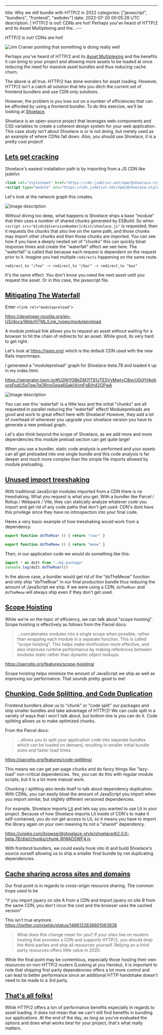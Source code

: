---
title: Why we still bundle with HTTP/2 in 2022
categories: ["javascript", "bundlers", "frontend", "webdev"]
date: 2022-07-20 00:05:28 UTC
description: |
  HTTP/2 is out! CDNs are hot!    Perhaps you've heard of HTTP/2 and its Asset Multiplexing and the...---

HTTP/2 is out! CDNs are hot!

![Jim Cramer pointing that something is doing really well](https://dev-to-uploads.s3.amazonaws.com/uploads/articles/jxvki99y51s4kbhpgsus.jpg)

Perhaps you've heard of HTTP/2 and its [Asset Multiplexing](https://web.dev/performance-http2/#request-and-response-multiplexing) and the benefits it can bring to your project and allowing more assets to be loaded at once reducing the need for massive asset bundles and thus reducing cache churn.

The above is all true. HTTP/2 has done wonders for asset loading. However, HTTP/2 isn't a catch all solution that lets you ditch the current set of frontend bundlers and use CDN only solutions.

However, the problem is you lose out on a number of efficiencies that can be afforded by using a frontend bundler. To do this exercise, we'll be looking at [Shoelace](https://shoelace.style/).

Shoelace is an open-source project that leverages web-components and CSS variables to create a coherent design system for your web application. This case study isn't about Shoelace is or is not doing, but merely used as an example of where CDNs fall down. Also, you should use Shoelace, it is a pretty cool project!

<h2 id="getting-started">
  <a href="#getting-started">
    Lets get cracking  
  </a>
</h2>

Shoelace's easiest installation path is by importing from a JS CDN like jsdelivr.

```html
<link rel="stylesheet" href="https://cdn.jsdelivr.net/npm/@shoelace-style/shoelace@2.0.0-beta.78/dist/themes/light.css" />
<script type="module" src="https://cdn.jsdelivr.net/npm/@shoelace-style/shoelace@2.0.0-beta.78/dist/shoelace.js"></script>
```

Let's look at the network graph this creates.


![Image description](https://dev-to-uploads.s3.amazonaws.com/uploads/articles/fznflwygwcqb50gs9vst.png)

Without diving too deep, what happens is Shoelace ships a base "module" that then uses a number of shared chunks generated by ESBuild. So when `<script src="${cdn}@{versionNumber}/dist/shoelace.js"` is requested, then it requests the chunks that also live on the same path, and those chunks may import other chunks and then those chunks are imported. You can see how if you have a deeply nested set of "chunks" this can quickly bloat response times and create the "waterfall" effect we see here. The "waterfall" is called that because each request is dependent on the request prior to it. Imagine you had multiple `redirects` happening on the same route. 

`redirect_to "/foo" -> redirect_to "/bar" -> redirect_to "baz"`

It's the same effect. You don't know you need the next asset until you request the asset. Or in this case, the javascript file.

<h2 id="the-waterfall">
  <a href="#the-waterfall">
    Mitigating The Waterfall
  </a>
</h2>

Enter `<link rel="modulepreload">`

https://developer.mozilla.org/en-US/docs/Web/HTML/Link_types/modulepreload

A module preload link allows you to request an asset without waiting for a browser to hit the chain of redirects for an asset. While good, its very hard to get right.

Let's look at https://jspm.org/ which is the default CDN used with the new Rails importmaps.

I generated a "modulepreload" graph for Shoelace-beta.78 and loaded it up in my index.html.

https://generator.jspm.io/#U2NjYGBkDM7IT81JTE5VyMwtyC8qyU0sYHAohorpFpdU5qTqw7gORnoGega6SakliXrmFgB/h42GPwA

![Image description](https://dev-to-uploads.s3.amazonaws.com/uploads/articles/k6nvzf9wo66d1tdy06l9.png)

You can see this 'waterfall' is a little less and the initial "chunks" are all requested in parallel reducing the "waterfall" effect! Modulepreloads are good and work to great effect here with Shoelace! However, they add a lot of overhead of whenever you upgrade your shoelace version you have to generate a new preload graph.

Let's also think beyond the scope of Shoelace, as we add more and more dependencies this module preload section can get quite large!

When you use a bundler, static code analysis is performed and your assets can all get preloaded into one single bundle and this code analysis is far deeper and much more complex than the simple file imports allowed by module preloading.

<h2 id="treeshaking">
  <a href="#treeshaking">
    Unused import treeshaking
  </a>
</h2>

With traditional JavaScript modules imported from a CDN there is no treeshaking. What you request is what you get. With a bundler like Parcel / Rollup / Webpack / Vite, they can statically analyze whatever code you import and get rid of any code paths that don't get used. CDN's dont have this privilege since they have no introspection into your final code.

Heres a very basic example of how treeshaking would work from a dependency.

```js
export function doTheRoar () { return "roar" }

export function doTheMeow () { return "meow" }
```

Then, in our application code we would do something like this:

```js
import * as doIt from "./my-package"
console.log(doIt.doTheRoar())
```

In the above case, a bundler would get rid of the "doTheMeow" function and only ship "doTheRoar" in our final production bundle thus reducing the amount of JavaScript we ship. If we were using a CDN, `doTheRoar` and `doTheMeow` will always ship even if they don't get used.

<h2 id="scope-hoisting">
  <a href="#scope-hoisting">
    Scope Hoisting
  </a>
</h2>

While we're on the topic of efficiency, we can talk about "scope hoisting". Scope hoisting is effectively as follows from the Parcel docs:

> ...concatenates modules into a single scope when possible, rather than wrapping each module in a separate function. This is called “scope hoisting”. This helps make minification more effective, and also improves runtime performance by making references between modules static rather than dynamic object lookups.

https://parceljs.org/features/scope-hoisting/

Scope hoisting helps minimize the amount of JavaScript we ship as well as improving our performance. That sounds pretty good to me!

<h2 id="chunking">
  <a href="#chunking">
    Chunking, Code Splitting, and Code Duplication
  </a>
</h2>

Frontend bundlers allow us to "chunk" or "code split" our packages and ship smaller bundles and take advantage of HTTP/2!  We can code split in a variety of ways that I won't talk about, but bottom line is you can do it. Code splitting allows us to make optimized chunks.

From the Parcel docs:

> ...allows you to split your application code into separate bundles which can be loaded on demand, resulting in smaller initial bundle sizes and faster load times

https://parceljs.org/features/code-splitting/

This means we can get per-page chunks and do fancy things like "lazy-load" non-critical dependencies. Yes, you can do this with regular module scripts, but it is a lot more manual work.

Chunking / splitting also lends itself to talk about dependency duplication. With CDNs, you can easily bloat the amount of JavaScript you import when you import similar, but slightly different versioned dependencies.

For example, Shoelace imports [Lit](https://lit.dev/) and lets say you wanted to use Lit in your project. Because of how Shoelace imports Lit inside of CDN's to make it self-contained, you do not get access to Lit, so it means you have to import the library again on your own meaning its not a "shared" dependency.

https://unpkg.com/browse/@shoelace-style/shoelace@2.0.0-beta.78/dist/chunks/chunk.WWAD5WF4.js

With frontend bundlers, we could easily hook into lit and build Shoelace's source ourself allowing us to ship a smaller final bundle by not duplicating dependencies.

<h2 id="cache-sharing">
  <a href="#cache-sharing">
    Cache sharing across sites and domains
  </a>
</h2>

Our final point is in regards to cross-origin resource sharing. The common trope used to be 

"if you import jquery on site A from a CDN and import jquery on site B from the same CDN, you don't incur the cost and the browser uses the cached version"

This isn't true anymore. 
https://twitter.com/seldo/status/1486122838801063938

> What does this change mean for you? If your sites live on modern hosting that provides a CDN and supports HTTP/2, you should drop the third-parties and ship all resources yourself. Relying on a third party resources offers little value in 2020.

While the final point may be contentious, especially those hosting their own resources on non-HTTP/2 routers (Looking at you Heroku), it is important to note that shipping first party dependencies offers a lot more control and can lead to better performance since an additional HTTP handshake doesn't need to be made to a 3rd party.

<h2 id="conclusion">
  <a href="#conclusion">
     That's all folks!
  </a>
</h2>

While HTTP/2 offers a ton of performance benefits especially in regards to asset loading. It does not mean that we can't still find benefits in bundling our applications. At the end of the day, as long as you've evaluated the options and does what works best for your project, that's what really matters.